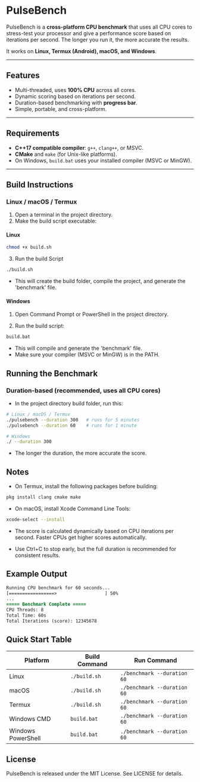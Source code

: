 # PulseBench

PulseBench is a **cross-platform CPU benchmark** that uses all CPU cores to stress-test your processor and give a performance score based on iterations per second. The longer you run it, the more accurate the results.  

It works on **Linux, Termux (Android), macOS, and Windows**.

---

## Features

- Multi-threaded, uses **100% CPU** across all cores.
- Dynamic scoring based on iterations per second.
- Duration-based benchmarking with **progress bar**.
- Simple, portable, and cross-platform.

---

## Requirements

- **C++17 compatible compiler**: `g++`, `clang++`, or MSVC.
- **CMake** and `make` (for Unix-like platforms).  
- On Windows, `build.bat` uses your installed compiler (MSVC or MinGW).

---

## Build Instructions

### **Linux / macOS / Termux**

1. Open a terminal in the project directory.  
2. Make the build script executable:

#### **Linux**

```bash
chmod +x build.sh
```
3. Run the build Script

```bash
./build.sh
```
- This will create the build folder, compile the project, and generate the 'benchmark' file.

#### **Windows**

1. Open Command Prompt or PowerShell in the project directory.

2. Run the build script:

```cmd
build.bat
```

- This will compile and generate the 'benchmark' file.
- Make sure your compiler (MSVC or MinGW) is in the PATH.

## Running the Benchmark

### Duration-based (recommended, uses all CPU cores)

- In the project directory build folder, run this:

```bash
# Linux / macOS / Termux
./pulsebench --duration 300   # runs for 5 minutes
./pulsebench --duration 60    # runs for 1 minute

# Windows
./ --duration 300
```
- The longer the duration, the more accurate the score.

## Notes

- On Termux, install the following packages before building:

```bash
pkg install clang cmake make
```
- On macOS, install Xcode Command Line Tools:
```bash
xcode-select --install
```

- The score is calculated dynamically based on CPU iterations per second. Faster CPUs get higher scores automatically.

- Use Ctrl+C to stop early, but the full duration is recommended for consistent results.

## Example Output

```diff
Running CPU benchmark for 60 seconds...
[=================>                  ] 50%
...
===== Benchmark Complete =====
CPU Threads: 8
Total Time: 60s
Total Iterations (score): 12345678
```

## Quick Start Table

| Platform           | Build Command | Run Command                      |
| ------------------ | ------------- | -------------------------------- |
| Linux              | `./build.sh`  | `./benchmark --duration 60`     |
| macOS              | `./build.sh`  | `./benchmark --duration 60`     |
| Termux             | `./build.sh`  | `./benchmark --duration 60`     |
| Windows CMD        | `build.bat`   | `./benchmark --duration 60`     |
| Windows PowerShell | `build.bat`   | `./benchmark --duration 60`     |

## License 
PulseBench is released under the MIT License. See LICENSE for details.
